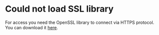# Could not load SSL library #

For access you need the OpenSSL library to connect via HTTPS protocol. You can download it [here](https://code.google.com/p/nekopaw/downloads/detail?name=OpenSSL_Lib.zip).